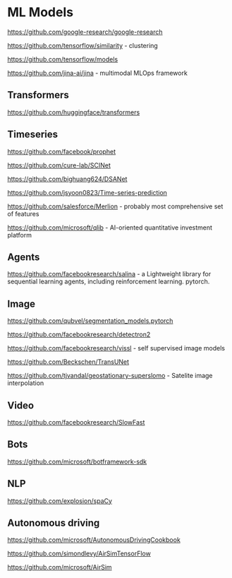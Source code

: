 # ML Models

https://github.com/google-research/google-research

https://github.com/tensorflow/similarity - clustering

https://github.com/tensorflow/models

https://github.com/jina-ai/jina - multimodal MLOps framework



## Transformers
https://github.com/huggingface/transformers

## Timeseries
https://github.com/facebook/prophet

https://github.com/cure-lab/SCINet

https://github.com/bighuang624/DSANet

https://github.com/jsyoon0823/Time-series-prediction

https://github.com/salesforce/Merlion - probably most comprehensive set of features

https://github.com/microsoft/qlib -  AI-oriented quantitative investment platform





## Agents

https://github.com/facebookresearch/salina - a Lightweight library for sequential learning agents, including reinforcement learning. pytorch.


## Image

https://github.com/qubvel/segmentation_models.pytorch

https://github.com/facebookresearch/detectron2

https://github.com/facebookresearch/vissl - self supervised image models

https://github.com/Beckschen/TransUNet

https://github.com/tjvandal/geostationary-superslomo - Satelite image interpolation




## Video

https://github.com/facebookresearch/SlowFast




## Bots

https://github.com/microsoft/botframework-sdk


## NLP
https://github.com/explosion/spaCy

## Autonomous driving

https://github.com/microsoft/AutonomousDrivingCookbook

https://github.com/simondlevy/AirSimTensorFlow

https://github.com/microsoft/AirSim


